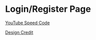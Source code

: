 # Login/Register Page

[YouTube Speed Code](https://www.youtube.com/watch?v=6kaEbTfb444)

[Design Credit](https://dribbble.com/shots/5871600-Login-screen-UI-Design/attachments)
